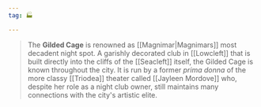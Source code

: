 ```yaml
---
tag: 🏭

---
```

> The **Gilded Cage** is renowned as [[Magnimar|Magnimars]] most decadent night spot. A garishly decorated club in [[Lowcleft]] that is built directly into the cliffs of the [[Seacleft]] itself, the Gilded Cage is known throughout the city. It is run by a former *prima donna* of the more classy [[Triodea]] theater called [[Jayleen Mordove]] who, despite her role as a night club owner, still maintains many connections with the city's artistic elite.








